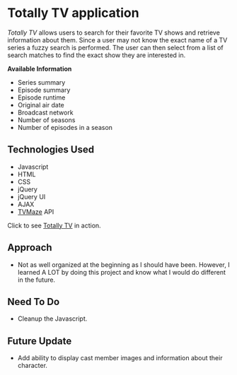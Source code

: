# Totally TV application
*Totally TV* allows users to search for their favorite TV shows and retrieve information about them. Since a user may not know the exact name of a TV series a fuzzy search is performed. The user can then select from a list of search matches to find the exact show they are interested in.

**Available Information**
- Series summary
- Episode summary
- Episode runtime
- Original air date
- Broadcast network
- Number of seasons
- Number of episodes in a season

## Technologies Used
- Javascript
- HTML
- CSS
- jQuery
- jQuery UI
- AJAX
- [TVMaze](https://api.tvmaze.com/) API

Click to see [Totally TV](https://fhoward123.github.io/TotallyTV/index.html) in action.

## Approach
- Not as well organized at the beginning as I should have been. However, I learned A LOT by doing this project and know what I would do different in the future.

## Need To Do
- Cleanup the Javascript.

## Future Update
- Add ability to display cast member images and information about their character.

